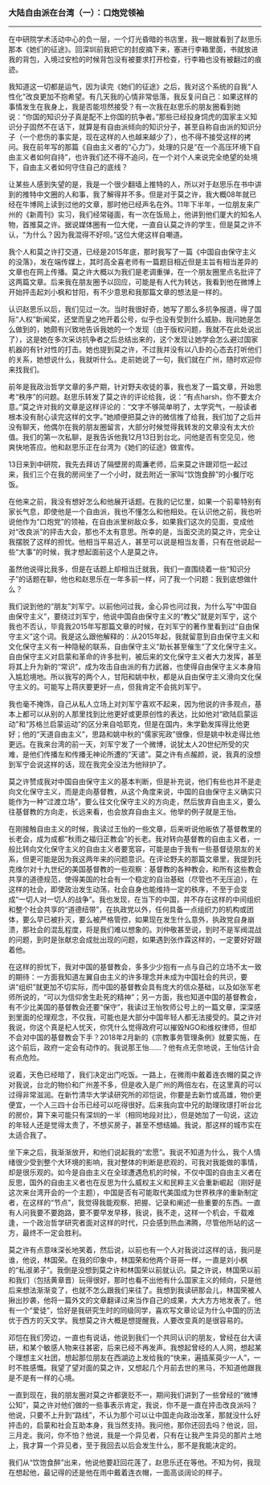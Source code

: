 <h3>大陆自由派在台湾（一）：口炮党领袖</h3>
<hr>

在中研院学术活动中心的负一层，一个灯光昏暗的书店里，我一眼就看到了赵思乐那本《她们的征途》。回深圳前我把它的封皮摘下来，塞进行李箱里面，书就放进我的背包，入境过安检的时候背包没有被要求打开检查，行李箱也没有被翻过的痕迹。

我知道这一切都是运气，因为读完《她们的征途》之后，我对这个系统的自我“人性化”改良更加不抱希望。有几天我的心情非常低落，我反复问自己：如果这样的事情发生在我身上，我是否能坦然接受？有一次我在赵思乐的朋友圈看到她说：“你国的知识分子真是配不上你国的抗争者。”那些已经投身饲虎的国家主义知识分子固然不在话下，就算是有自由派倾向的知识分子，甚至自称自由派的知识分子（一个悲伤的事实是，现在这样的人也越来越少了），也不得不接受这样的拷问。我在前年写的那篇《自由主义者的“心力”》，处理的只是“在一个高压环境下自由主义者如何自持”，也许我们还不得不追问，在一个对个人来说完全绝望的处境下，自由主义者如何守住自己的底线？

让某些人感到失望的是，我是一个很少翻墙上推特的人，所以对于赵思乐在书中讲到的推特中文圈的人和事，我了解得并不多。但是对于莫之许，我大概08年就已经在牛博网上读到过他的文章，那时他已经声名在外。11年下半年，一位朋友来广州的《新周刊》实习，我们经常碰面，有一次在饭局上，他讲到他们厦大的知名人物，首推莫之许。据说媒体圈有一位大佬，一直自认莫之许的学生，但是莫之许不认，“为什么？因为我混得不好呗。”这位大佬这样自嘲道。

我个人和莫之许打交道，已经是2015年底，那时我写了一篇《中国自由保守主义的没落》，发在端传媒上，其时高全喜老师有一篇题目相近但是主旨有相当差异的文章也在网上传播。莫之许大概以为我们是老调重弹，在一个朋友圈里点名批评了这两篇文章。后来我在朋友圈予以回应，可能是有人代为转达，我看到他在微博上开始抨击起刘小枫和甘阳，有不少意思和我那篇文章的想法是一样的。

认识赵思乐以后，我们见过一次。当时我很好奇，她写了那么多抗争报道，得了国际“人权”新闻奖，还堂而皇之地开着公号，似乎也没有受到什么威胁。我问她是怎么做到的，她颇有兴致地告诉我她的一个发现（由于版权问题，我就不在此处说出了），这是她在多次采访抗争者之后总结出来的，这个发现让她学会怎么避过国家机器的有针对性的打击。她也提到莫之许，不过我并没有以八卦的心态去打听他们的关系，她想说什么，我就听什么。走前她说了一句，我们就在广州，随时欢迎你来找我们。

前年是我政治哲学文章的多产期，针对野夫收徒的事，我也发了一篇文章，开始思考“秩序”的问题。赵思乐转发了莫之许的评论给我，说：“有点harsh，你不要太介意。”莫之许对我的文章是这样评论的：“文字不够简单明了，太学究气，一般读者根本没有耐心读完这样的文字。”她顺便把莫之许的微信推了给我，我们加了之后并没有聊天，他偶尔在我的朋友圈留言，大部分时候觉得我转发的文章没有太大价值。我们的第一次私聊，是我告诉他我12月13日到台北，问他是否有空见见，他爽快地答应。他和赵思乐正在台湾为《她们的征途》做宣传。

13日来到中研院，我先去拜访了隔壁房的周濂老师，后来莫之许跟邓恺一起过来，我们三个在我的房间坐了一个小时，就去附近一家叫“饮饱食醉”的小餐厅吃饭。

在他来之前，我没有想好怎么和他展开话题。在我的记忆里，如果一个前辈特别有家长气息，即使他是一个自由派，我也不懂怎么和他相处。在认识他之前，我也听说他作为“口炮党”的领袖，在自由派里树敌众多，如果我们这次的见面，变成他对“改良派”的抨击大会，那也不太有意思。所幸的是，当面交流的莫之许，完全让我摆脱了这样的担忧。他相当平易近人，甚至可以说是相当友善，只有在他说起一些“大事”的时候，我才想起面前这个人是莫之许。

虽然他说得比我多，但是在话题上却相当迁就我，我们一直围绕着一些“知识分子”的话题在聊，他也和赵思乐在一年多前一样，问了我一个问题：我到底想做什么？

我们说到他的“朋友”刘军宁。以前他问过我，金心异也问过我，为什么写“中国自由保守主义”，要绕过刘军宁，他说中国自由保守主义的“教父”就是刘军宁，这个我也不否认，毕竟我2015年写那篇文章的时候，在刘军宁的著作里看到过“自由保守主义”这个词。我是这么跟他解释的：从2015年起，我就留意到自由保守主义和文化保守主义有一种隐秘的联系，自由保守主义“助长甚至催生”了文化保守主义。自由保守主义对启蒙和革命的许多批判，被后来的文化保守主义者大力发挥，甚至将其上升为新的“常识”，成为攻击自由派的有力武器，也使得自由保守主义本身陷入尴尬境地。所以我写的两个人，甘阳和姚中秋，都是从自由保守主义滑向文化保守主义的。可能写上蒋庆要更好一点，但我肯定不会挑刘军宁。

我也毫不掩饰，自己从私人立场上对刘军宁喜欢不起来，因为他说的许多观点，基本上都可以从别的人那里找到比他更好或更原创性的表达，比如他对“欧陆启蒙运动”和“苏格兰启蒙运动”的区分来自哈耶克，但是在国内，朱学勤发挥得比他更好；他的“天道自由主义”，思路和姚中秋的“儒家宪政”很像，但是姚中秋走得比他更远。在我来台湾的前一天，刘军宁发了一个微博，说犹太人20世纪所受的灾难，是他们传播左和传播无神论所遭的“天谴”。莫之许有点赧颜，说，我真的没想到军宁会说这样的话，现在我完全没法为他辩护了。

莫之许赞成我对中国自由保守主义的基本判断，但是补充说，他们有些也并不是走向文化保守主义，而是走向基督教，从这个角度来说，中国的自由保守主义确实只能作为一种“过渡立场”，要么往文化保守主义的方向走，然后放弃自由主义，要么往基督教的方向走，长远来看，也会放弃自由主义。他举的例子就是王怡。

在刚接触自由主义的时候，我读过王怡的一些文章，后来听说他皈依了基督教里的长老会，成为成都“秋雨之福归正教会”的长老。我对转向基督教的自由主义者，一般比转向文化保守主义的自由主义者要宽容，可能是由于我有一些基督徒朋友的关系，但更可能是因为我这两年来的问题意识。在评论野夫的那篇文章里，我提到托克维尔对十九世纪的美国基督教的一些观察：基督教的各种教会，和所有这些教会共享的道德规范，使得美国的社会有一个稳定的自治基础（尽管也不无压迫），在这样的社会，即使政治发生动荡，社会自身也能维持一定的秩序，不至于会变成“一切人对一切人的战争”。我也发现，在当下的中国，并不存在这样的中间组织和整个社会共享的“道德纽带”，在执政党以外，任何具备一点组织力的机构或团体，要么早已被扑灭，要么被严格管控，如果现在发生什么意外，执政党自身崩溃，那社会的混乱程度，将是我们难以想象的。刘仲敬甚至说，到时不是军阀混战的问题，到时是张献忠会成批出现的问题，如果遇到张作霖这样的，一定要好好跟着他。

在这样的担忧下，我对中国的基督教会，多多少少抱有一点与自己的立场不太一致的期待：一方面我知道左翼自由主义的许多理念并未成为中国社会的共识，要讲“组织”就更加不切实际，而中国的基督教会具有庞大的信众基础，以及如张军老师所说的，“可以为信仰舍生赴死的精神”；另一方面，我也知道中国的基督教会，有不少比美国的基督教会还要“保守”，我读过王怡牧师公号上的一篇文章，深深感到里面的伦理观念，不仅我，可能也是大部分中国年轻人都无法接受的。莫之许对我说，你这个真是杞人忧天，你凭什么觉得政府可以摧毁NGO和维权律师，但却不会对中国的基督教会下手？2018年2月新的《宗教事务管理条例》就要实施，在这个前后，政府一定会有动作的。我说那王怡……？他有点无奈地说，王怡估计会有点危险。

说着，天色已经暗了，我们决定出门吃饭。一路上，在微雨中戴着连衣帽的莫之许对我说，台北的物价和广州差不多，但是收入是广州的两倍左右，在这里真的可以过得非常滋润。在新竹清华大学读研究所的邓恺说，你要是去新竹或高雄，物价更便宜，一个人三四十台币已经可以吃得很好。后来我向宜中兄的助理玫璟打听台北的房价，算下来可能只有深圳的一半（相同地段对比），但是她加了一句说，这边的年轻人还是觉得太贵了，不想买房子，甚至不想结婚。我说，那这样的城市实在太适合我了。

坐下来之后，我渐渐放开，和他们说起我的“宏愿”。我说不知道为什么，我个人情绪很少受到整个大环境的影响，我对整体的判断是悲观的，可我对我能做的事情，却是很乐观的。如今是自由主义在全球遭遇危机的时候，不仅中国的自由主义者在反思，国外的自由主义者也在反思为什么威权主义和民粹主义会重新崛起（刚好是这次来台湾开会的一个主题），中国是否有可能取代美国成为世界秩序的重新制定者，在这样的“节点”，我觉得我能观察、把握、记录和阐述一些重要的东西。一直有人问我要不要跑路，要不要早发早移，我说，我不走，这样一个机会，千载难逢，一个政治哲学研究者面对这样的时代，只会感到热血沸腾，尽管他所站的这一方，最终不一定会胜利。

莫之许有点意味深长地笑着，然后说，以前也有一个人对我说过这样的话，我问是谁，他说，林国荣。在我的印象中，林国荣和他两个哥哥一样，一直是刘小枫的“私淑弟子”。我倒是没想到莫之许和林国荣以前就认识。莫之许说，林国荣以前和我们（包括黄章晋）玩得很好，那时也看不出他有什么国家主义的倾向，只是他后来想法渐渐变了，也就不怎么跟我们来往了。我想到我读研那会儿，林国荣被人揪出抄袭，他将一篇外文的文章翻译过来当作自己的成果，大大方方地发表了。他有一个“爱徒”，恰好是我研究生时的同级同学，喜欢写文章论证为什么中国的历法优于西方的天文学。我想莫之许大概是想提醒我，人要改变真的是很容易的。

邓恺在我们旁边，一直也有说话，他说到我们一个共同认识的朋友，曾经在台大读研，和某个敏感人物来往甚密，后来已经不再发声。我想起曾经的人人网，想起某个理想主义社团，想起那位朋友在西湖边上发给我的“快来，遍插茱萸少一人”，一时不胜感慨。我望了望对面的莫之许，又想起几个月前去世的黑马，不知道他跟我是不是有一样的心境。

一直到现在，我的朋友圈对莫之许都褒贬不一，期间我们讲到了一些曾经的“微博公知”，莫之许对他们做的一些事表示肯定，我说，你不是一直在抨击改良派吗？他说，只要不上升到“路线”，不认为那个可以让中国走向政治改革，那就没什么好抨击的，启蒙和社会互助本身，我当然支持。我问他，那你还回去吗？他说，回，三月走。我问，你不怕？他说，我是一个异见者，只有在让我产生异见的那片土地上，我才算一个异见者，至于我回去以后会发生什么，那不是我能决定的。

我们从“饮饱食醉”出来，他说他要赶回花莲了，赵思乐还在等他。不知为何，我现在想起他，最记得的还是他在雨中戴着连衣帽，一面高谈阔论的样子。 

